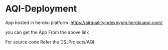 # AQI-Deployment

App hosted in heroku platform :https://airqualityindexbypm.herokuapp.com/

you can get the App From the above link

For source code Refer the DS_Projects/AQI
